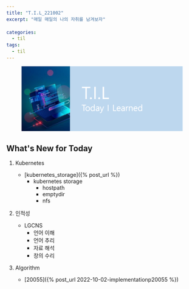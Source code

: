 ```yaml
---
title: "T.I.L_221002"
excerpt: "매일 매일의 나의 자취를 남겨보자"

categories:
  - til
tags:
  - til
---
```

<figure>
    <img src="/assets/images/til_image.png">
</figure>

## What's New for Today   
1. Kubernetes
    - [kubernetes_storage]({% post_url %})
        - kubernetes storage
            - hostpath
            - emptydir
            - nfs
2. 인적성 
    - LGCNS
        - 언어 이해
        - 언어 추리
        - 자료 해석
        - 창의 수리

3. Algorithm 
    - [20055]({% post_url 2022-10-02-implementationp20055 %})





  




